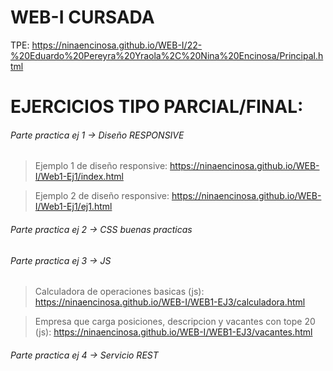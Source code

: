 # WEB-I CURSADA

TPE: https://ninaencinosa.github.io/WEB-I/22-%20Eduardo%20Pereyra%20Yraola%2C%20Nina%20Encinosa/Principal.html

# EJERCICIOS TIPO PARCIAL/FINAL:
###### Parte practica ej 1 -> Diseño RESPONSIVE
>Ejemplo 1 de diseño responsive: https://ninaencinosa.github.io/WEB-I/Web1-Ej1/index.html

>Ejemplo 2 de diseño responsive: https://ninaencinosa.github.io/WEB-I/Web1-Ej1/ej1.html

###### Parte practica ej 2 -> CSS buenas practicas

###### Parte practica ej 3 -> JS 
>Calculadora de operaciones basicas (js): https://ninaencinosa.github.io/WEB-I/WEB1-EJ3/calculadora.html

>Empresa que carga posiciones, descripcion y vacantes con tope 20 (js): https://ninaencinosa.github.io/WEB-I/WEB1-EJ3/vacantes.html

###### Parte practica ej 4 -> Servicio REST 

